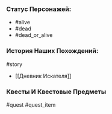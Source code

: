 ### Статус Персонажей:

- #alive
- #dead
- #dead_or_alive

### История Наших Похождений:

#story

- [[Дневник Искателя]]

### Квесты И Квестовые Предметы

#quest #quest_item
